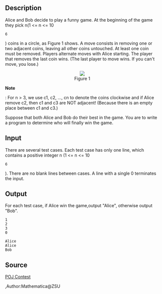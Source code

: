 <h2>Description</h2><p>Alice and Bob decide to play a funny game. At the beginning of the game they pick n(1 &lt;= n &lt;= 10</p><sup>6</sup><p>) coins in a circle, as Figure 1 shows. A move consists in removing one or two adjacent coins, leaving all other coins untouched. At least one coin must be removed. Players alternate moves with Alice starting. The player that removes the last coin wins. (The last player to move wins. If you can't move, you lose.)
</p><center><img src="images/2484_1.jpg">
<br>Figure 1</center><p>
</p><b>Note</b><p>: For n &gt; 3, we use c1, c2, ..., cn to denote the coins clockwise and if Alice remove c2, then c1 and c3 are NOT adjacent! (Because there is an empty place between c1 and c3.)
</p>
Suppose that both Alice and Bob do their best in the game. 
You are to write a program to determine who will finally win the game. <h2>Input</h2><p>There are several test cases. Each test case has only one line, which contains a positive integer n (1 &lt;= n &lt;= 10</p><sup>6</sup><p>). There are no blank lines between cases. A line with a single 0 terminates the input.
</p><h2>Output</h2><p>For each test case, if Alice win the game,output "Alice", otherwise output "Bob".
</p><pre><code class="language-input1">1
2
3
0
</code></pre><pre><code class="language-output1">Alice
Alice
Bob</code></pre><h2>Source</h2><a href="searchproblem?field=source&amp;key=POJ+Contest">POJ Contest</a><p>,Author:Mathematica@ZSU</p>